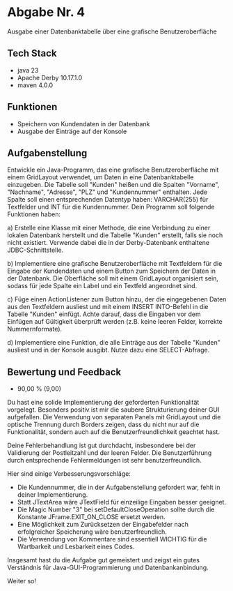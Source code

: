 # Abgabe Nr. 4

Ausgabe einer Datenbanktabelle über eine grafische Benutzeroberfläche

## Tech Stack

- java 23
- Apache Derby 10.17.1.0
- maven 4.0.0

## Funktionen

- Speichern von Kundendaten in der Datenbank
- Ausgabe der Einträge auf der Konsole

## Aufgabenstellung

Entwickle ein Java-Programm, das eine grafische Benutzeroberfläche mit einem GridLayout verwendet, um Daten in eine Datenbanktabelle einzugeben. Die Tabelle soll "Kunden" heißen und die Spalten "Vorname", "Nachname", "Adresse", "PLZ" und "Kundennummer" enthalten. Jede Spalte soll einen entsprechenden Datentyp haben: VARCHAR(255) für Textfelder und INT für die Kundennummer. Dein Programm soll folgende Funktionen haben:

a) Erstelle eine Klasse mit einer Methode, die eine Verbindung zu einer lokalen Datenbank herstellt und die Tabelle "Kunden" erstellt, falls sie noch nicht existiert. Verwende dabei die in der Derby-Datenbank enthaltene JDBC-Schnittstelle.

b) Implementiere eine grafische Benutzeroberfläche mit Textfeldern für die Eingabe der Kundendaten und einem Button zum Speichern der Daten in der Datenbank. Die Oberfläche soll mit einem GridLayout organisiert sein, sodass für jede Spalte ein Label und ein Textfeld angeordnet sind.

c) Füge einen ActionListener zum Button hinzu, der die eingegebenen Daten aus den Textfeldern ausliest und mit einem INSERT INTO-Befehl in die Tabelle "Kunden" einfügt. Achte darauf, dass die Eingaben vor dem Einfügen auf Gültigkeit überprüft werden (z.B. keine leeren Felder, korrekte Nummernformate).

d) Implementiere eine Funktion, die alle Einträge aus der Tabelle "Kunden" ausliest und in der Konsole ausgibt. Nutze dazu eine SELECT-Abfrage.

## Bewertung und Feedback


- 90,00 % (9,00)

Du hast eine solide Implementierung der geforderten Funktionalität vorgelegt. Besonders positiv ist mir die saubere Strukturierung deiner GUI aufgefallen. Die Verwendung von separaten Panels mit GridLayout und die optische Trennung durch Borders zeigen, dass du nicht nur auf die Funktionalität, sondern auch auf die Benutzerfreundlichkeit geachtet hast.

Deine Fehlerbehandlung ist gut durchdacht, insbesondere bei der Validierung der Postleitzahl und der leeren Felder. Die Benutzerführung durch entsprechende Fehlermeldungen ist sehr benutzerfreundlich.

Hier sind einige Verbesserungsvorschläge:

- Die Kundennummer, die in der Aufgabenstellung gefordert war, fehlt in deiner Implementierung.
- Statt JTextArea wäre JTextField für einzeilige Eingaben besser geeignet.
- Die Magic Number "3" bei setDefaultCloseOperation sollte durch die Konstante JFrame.EXIT_ON_CLOSE ersetzt werden.
- Eine Möglichkeit zum Zurücksetzen der Eingabefelder nach erfolgreicher Speicherung wäre benutzerfreundlich.
- Die Verwendung von Kommentare sind essentiell WICHTIG für die Wartbarkeit und Lesbarkeit eines Codes.

Insgesamt hast du die Aufgabe gut gemeistert und zeigst ein gutes Verständnis für Java-GUI-Programmierung und Datenbankanbindung.

Weiter so!
